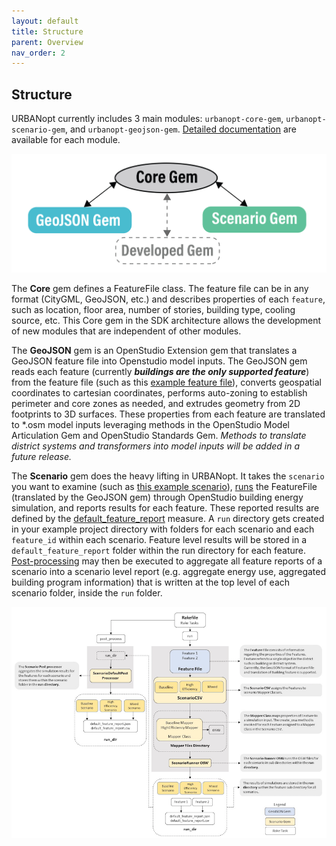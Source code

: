 ```yaml
---
layout: default
title: Structure
parent: Overview
nav_order: 2
---
```


## Structure

URBANopt currently includes 3 main modules: `urbanopt-core-gem`, `urbanopt-scenario-gem`, and `urbanopt-geojson-gem`. [Detailed documentation](#advanced-usage) are available for each module.

![image info](../doc_files/core_gem_functionality.jpg)

The **Core** gem defines a FeatureFile class. The feature file can be in any format (CityGML, GeoJSON, etc.) and describes properties of each `feature`, such as location, floor area, number of stories, building type, cooling source, etc. This Core gem in the SDK architecture allows the development of new modules that are independent of other modules.

The **GeoJSON** gem is an OpenStudio Extension gem that translates a GeoJSON feature file into Openstudio model inputs. The GeoJSON gem reads each feature (currently _**buildings are the only supported feature**_) from the feature file (such as this [example feature file](https://github.com/urbanopt/urbanopt-example-geojson-project/blob/develop/industry_denver.geojson)), converts geospatial coordinates to cartesian coordinates, performs auto-zoning to establish perimeter and core zones as needed, and extrudes geometry from 2D footprints to 3D surfaces. These properties from each feature are translated to *.osm model inputs leveraging methods in the OpenStudio Model Articulation Gem and OpenStudio Standards Gem. _Methods to translate district systems and transformers into model inputs will be added in a future release._

The **Scenario** gem does the heavy lifting in URBANopt.  It takes the `scenario` you want to examine (such as [this example scenario](https://github.com/urbanopt/urbanopt-example-geojson-project/blob/develop/baseline_scenario.csv)), [runs](#rake-tasks) the FeatureFile (translated by the GeoJSON gem) through OpenStudio building energy simulation, and reports results for each feature. These reported results are defined by the [default_feature_report](#Feature-Reports) measure.  A `run` directory gets created in your example project directory with folders for each scenario and each `feature_id` within each scenario. Feature level results will be stored in a `default_feature_report` folder within the run directory for each feature. [Post-processing](#rake-tasks) may then be executed to aggregate all feature reports of a scenario into a scenario level report (e.g. aggregate energy use, aggregated building program information) that is written at the top level of each scenario folder, inside the `run` folder.

![workflow_diagram](../doc_files/workflow_diagram.jpg)